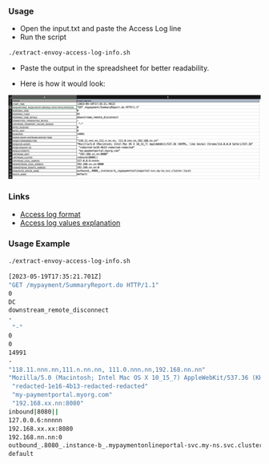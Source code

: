 ### Usage

- Open the input.txt and paste the Access Log line
- Run the script

```bash
./extract-envoy-access-log-info.sh
```

- Paste the output in the spreadsheet for better readability. 

- Here is how it would look:

![sample](./images/spreadsheet-look.png)

### Links
- [Access log format](https://istio.io/latest/docs/tasks/observability/logs/access-log/#default-access-log-format)
- [Access log values explanation](https://www.envoyproxy.io/docs/envoy/latest/configuration/observability/access_log/usage)


### Usage Example
```bash
./extract-envoy-access-log-info.sh
```

```bash
[2023-05-19T17:35:21.701Z]
"GET /mypayment/SummaryReport.do HTTP/1.1"
0
DC
downstream_remote_disconnect
-
 "-"
0
0
14991
-
"118.11.nnn.nn,111.n.nn.nn, 111.0.nnn.nn,192.168.nn.nn"
"Mozilla/5.0 (Macintosh; Intel Mac OS X 10_15_7) AppleWebKit/537.36 (KHTML, like Gecko) Chrome/114.0.0.0 Safari/537.36"
 "redacted-1e16-4b13-redacted-redacted"
 "my-paymentportal.myorg.com"
 "192.168.xx.nn:8080"
inbound|8080||
127.0.0.6:nnnnn
192.168.xx.xx:8080
192.168.nn.nn:0
outbound_.8080_.instance-b_.mypaymentonlineportal-svc.my-ns.svc.cluster.local
default
```

